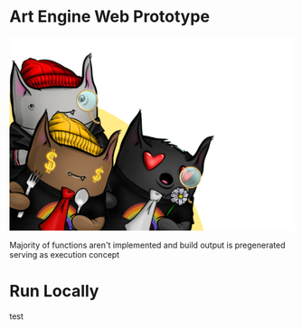 <h1>Art Engine Web Prototype</h1>

[![art-engine-web-prototype|50%](public/images/bg.png?raw=true)](https://pandas9.github.io/art-engine-web-prototype/)

Majority of functions aren't implemented and build output is pregenerated serving as execution concept

# Run Locally
test
